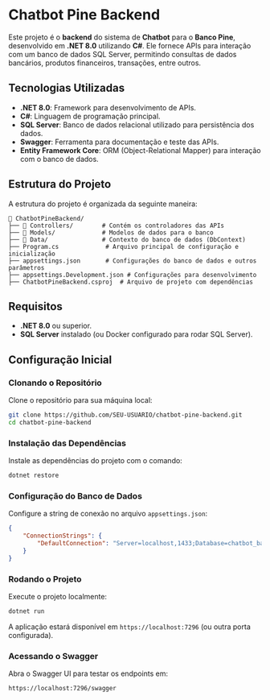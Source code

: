 # Chatbot Pine Backend

Este projeto é o **backend** do sistema de **Chatbot** para o **Banco Pine**, desenvolvido em **.NET 8.0** utilizando **C#**. Ele fornece APIs para interação com um banco de dados SQL Server, permitindo consultas de dados bancários, produtos financeiros, transações, entre outros.

## Tecnologias Utilizadas

- **.NET 8.0**: Framework para desenvolvimento de APIs.
- **C#**: Linguagem de programação principal.
- **SQL Server**: Banco de dados relacional utilizado para persistência dos dados.
- **Swagger**: Ferramenta para documentação e teste das APIs.
- **Entity Framework Core**: ORM (Object-Relational Mapper) para interação com o banco de dados.

## Estrutura do Projeto

A estrutura do projeto é organizada da seguinte maneira:

```plaintext
📁 ChatbotPineBackend/
├── 📁 Controllers/        # Contém os controladores das APIs
├── 📁 Models/             # Modelos de dados para o banco
├── 📁 Data/               # Contexto do banco de dados (DbContext)
├── Program.cs             # Arquivo principal de configuração e inicialização
├── appsettings.json       # Configurações do banco de dados e outros parâmetros
├── appsettings.Development.json # Configurações para desenvolvimento
├── ChatbotPineBackend.csproj  # Arquivo de projeto com dependências
```

## Requisitos

- **.NET 8.0** ou superior.
- **SQL Server** instalado (ou Docker configurado para rodar SQL Server).

## Configuração Inicial

### Clonando o Repositório

Clone o repositório para sua máquina local:

```bash
git clone https://github.com/SEU-USUARIO/chatbot-pine-backend.git
cd chatbot-pine-backend
```

### Instalação das Dependências

Instale as dependências do projeto com o comando:

```bash
dotnet restore
```

### Configuração do Banco de Dados

Configure a string de conexão no arquivo `appsettings.json`:

```json
{
    "ConnectionStrings": {
        "DefaultConnection": "Server=localhost,1433;Database=chatbot_bancopine_bd;User Id=sa;Password=SuaSenhaForte123;TrustServerCertificate=True;"
    }
}
```

### Rodando o Projeto

Execute o projeto localmente:

```bash
dotnet run
```

A aplicação estará disponível em `https://localhost:7296` (ou outra porta configurada).

### Acessando o Swagger

Abra o Swagger UI para testar os endpoints em:

```plaintext
https://localhost:7296/swagger
```
